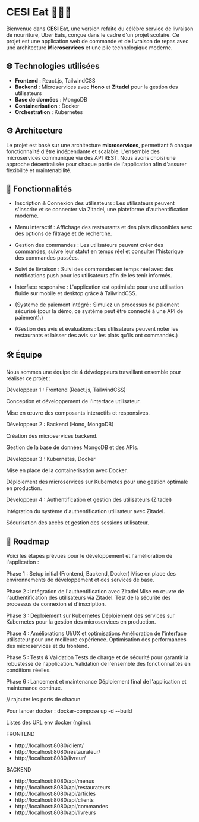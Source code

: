 # CESI Eat 🍔🚴‍♂️

Bienvenue dans **CESI Eat**, une version refaite du célèbre service de livraison de nourriture, Uber Eats, conçue dans le cadre d'un projet scolaire. Ce projet est une application web de commande et de livraison de repas avec une architecture **Microservices** et une pile technologique moderne.

## 🌐 Technologies utilisées

- **Frontend** : React.js, TailwindCSS
- **Backend** : Microservices avec **Hono** et **Zitadel** pour la gestion des utilisateurs
- **Base de données** : MongoDB
- **Containerisation** : Docker
- **Orchestration** : Kubernetes

## ⚙️ Architecture

Le projet est basé sur une architecture **microservices**, permettant à chaque fonctionnalité d'être indépendante et scalable. L'ensemble des microservices communique via des API REST. Nous avons choisi une approche décentralisée pour chaque partie de l'application afin d'assurer flexibilité et maintenabilité.

## 📖 Fonctionnalités
- Inscription & Connexion des utilisateurs : Les utilisateurs peuvent s'inscrire et se connecter via Zitadel, une plateforme d'authentification moderne.

- Menu interactif : Affichage des restaurants et des plats disponibles avec des options de filtrage et de recherche.

- Gestion des commandes : Les utilisateurs peuvent créer des commandes, suivre leur statut en temps réel et consulter l'historique des commandes passées.

- Suivi de livraison : Suivi des commandes en temps réel avec des notifications push pour les utilisateurs afin de les tenir informés.

- Interface responsive : L'application est optimisée pour une utilisation fluide sur mobile et desktop grâce à TailwindCSS.

- (Système de paiement intégré : Simulez un processus de paiement sécurisé (pour la démo, ce système peut être connecté à une API de paiement).)

- (Gestion des avis et évaluations : Les utilisateurs peuvent noter les restaurants et laisser des avis sur les plats qu'ils ont commandés.)


## 🛠️ Équipe
Nous sommes une équipe de 4 développeurs travaillant ensemble pour réaliser ce projet :

Développeur 1 : Frontend (React.js, TailwindCSS)

Conception et développement de l'interface utilisateur.

Mise en œuvre des composants interactifs et responsives.

Développeur 2 : Backend (Hono, MongoDB)

Création des microservices backend.

Gestion de la base de données MongoDB et des APIs.

Développeur 3 : Kubernetes, Docker

Mise en place de la containerisation avec Docker.

Déploiement des microservices sur Kubernetes pour une gestion optimale en production.

Développeur 4 : Authentification et gestion des utilisateurs (Zitadel)

Intégration du système d'authentification utilisateur avec Zitadel.

Sécurisation des accès et gestion des sessions utilisateur.

## 📅 Roadmap
Voici les étapes prévues pour le développement et l'amélioration de l'application :


Phase 1 : Setup initial (Frontend, Backend, Docker)
    Mise en place des environnements de développement et des services de base.

Phase 2 : Intégration de l'authentification avec Zitadel
    Mise en œuvre de l'authentification des utilisateurs via Zitadel.
    Test de la sécurité des processus de connexion et d'inscription.

Phase 3 : Déploiement sur Kubernetes
    Déploiement des services sur Kubernetes pour la gestion des microservices en production.

Phase 4 : Améliorations UI/UX et optimisations
    Amélioration de l'interface utilisateur pour une meilleure expérience.
    Optimisation des performances des microservices et du frontend.

Phase 5 : Tests & Validation
    Tests de charge et de sécurité pour garantir la robustesse de l'application.
    Validation de l'ensemble des fonctionnalités en conditions réelles.

Phase 6 : Lancement et maintenance
    Déploiement final de l'application et maintenance continue.


// rajouter les ports de chacun 



Pour lancer docker : docker-compose up -d --build

Listes des URL env docker (nginx):

FRONTEND
- http://localhost:8080/client/
- http://localhost:8080/restaurateur/
- http://localhost:8080/livreur/

BACKEND
- http://localhost:8080/api/menus
- http://localhost:8080/api/restaurateurs
- http://localhost:8080/api/articles
- http://localhost:8080/api/clients
- http://localhost:8080/api/commandes
- http://localhost:8080/api/livreurs
